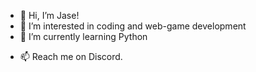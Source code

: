 - 👋 Hi, I’m Jase!
- 👀 I’m interested in coding and web-game development
- 🌱 I’m currently learning Python
<!---- 💞️ I’m looking to collaborate on ...--->
- 📫 Reach me on Discord.

<!---
Jased-0001/Jased-0001 is a ✨ special ✨ repository because its `README.md` (this file) appears on your GitHub profile.
You can click the Preview link to take a look at your changes.
--->
